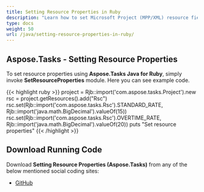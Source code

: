 ```yaml
---
title: Setting Resource Properties in Ruby
description: "Learn how to set Microsoft Project (MPP/XML) resource fields using Aspose.Tasks Java for Ruby."
type: docs
weight: 50
url: /java/setting-resource-properties-in-ruby/
---
```


## **Aspose.Tasks - Setting Resource Properties**
To set resource properties using **Aspose.Tasks Java for Ruby**, simply invoke **SetResourceProperties** module. Here you can see example code.

{{< highlight ruby >}}
project = Rjb::import('com.aspose.tasks.Project').new
rsc = project.getResources().add("Rsc")
rsc.set(Rjb::import('com.aspose.tasks.Rsc').STANDARD_RATE, Rjb::import('java.math.BigDecimal').valueOf(15))
rsc.set(Rjb::import('com.aspose.tasks.Rsc').OVERTIME_RATE, Rjb::import('java.math.BigDecimal').valueOf(20))
puts "Set resource properties"
{{< /highlight >}}

## **Download Running Code**
Download **Setting Resource Properties (Aspose.Tasks)** from any of the below mentioned social coding sites:

- [GitHub](https://github.com/aspose-tasks/Aspose.Tasks-for-Java/blob/master/Plugins/Aspose_Tasks_Java_for_Ruby/lib/asposetasksjava/Resources/setresourceproperties.rb)
